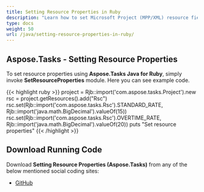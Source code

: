 ```yaml
---
title: Setting Resource Properties in Ruby
description: "Learn how to set Microsoft Project (MPP/XML) resource fields using Aspose.Tasks Java for Ruby."
type: docs
weight: 50
url: /java/setting-resource-properties-in-ruby/
---
```


## **Aspose.Tasks - Setting Resource Properties**
To set resource properties using **Aspose.Tasks Java for Ruby**, simply invoke **SetResourceProperties** module. Here you can see example code.

{{< highlight ruby >}}
project = Rjb::import('com.aspose.tasks.Project').new
rsc = project.getResources().add("Rsc")
rsc.set(Rjb::import('com.aspose.tasks.Rsc').STANDARD_RATE, Rjb::import('java.math.BigDecimal').valueOf(15))
rsc.set(Rjb::import('com.aspose.tasks.Rsc').OVERTIME_RATE, Rjb::import('java.math.BigDecimal').valueOf(20))
puts "Set resource properties"
{{< /highlight >}}

## **Download Running Code**
Download **Setting Resource Properties (Aspose.Tasks)** from any of the below mentioned social coding sites:

- [GitHub](https://github.com/aspose-tasks/Aspose.Tasks-for-Java/blob/master/Plugins/Aspose_Tasks_Java_for_Ruby/lib/asposetasksjava/Resources/setresourceproperties.rb)
